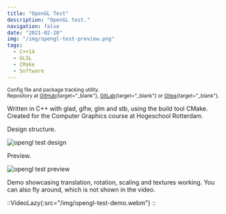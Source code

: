 ```yaml
---
title: "OpenGL Test"
description: "OpenGL test."
navigation: false
date: "2021-02-20"
img: "/img/opengl-test-preview.png"
tags:
  - C++14
  - GLSL
  - CMake
  - Software
---
```


<small>Config file and package tracking utility.<br>
Repository at
[GitHub](https://github.com/riyyi/opengl-test){target="_blank"},
[GitLab](https://gitlab.com/riyyi/opengl-test){target="_blank"} or
[Gitea](https://git.riyyi.com/riyyi/opengl-test){target="_blank"}.
</small>

Written in C++ with glad, glfw, glm and stb, using the build tool CMake.
Created for the Computer Graphics course at Hogeschool Rotterdam.

Design structure.

![opengl test design](/img/opengl-test-design.png "opengl test design")

Preview.

![opengl test preview](/img/opengl-test-preview.png "opengl test preview")

Demo showcasing translation, rotation, scaling and textures working. You can
also fly around, which is not shown in the video.

::VideoLazy{:src="/img/opengl-test-demo.webm"}
::
